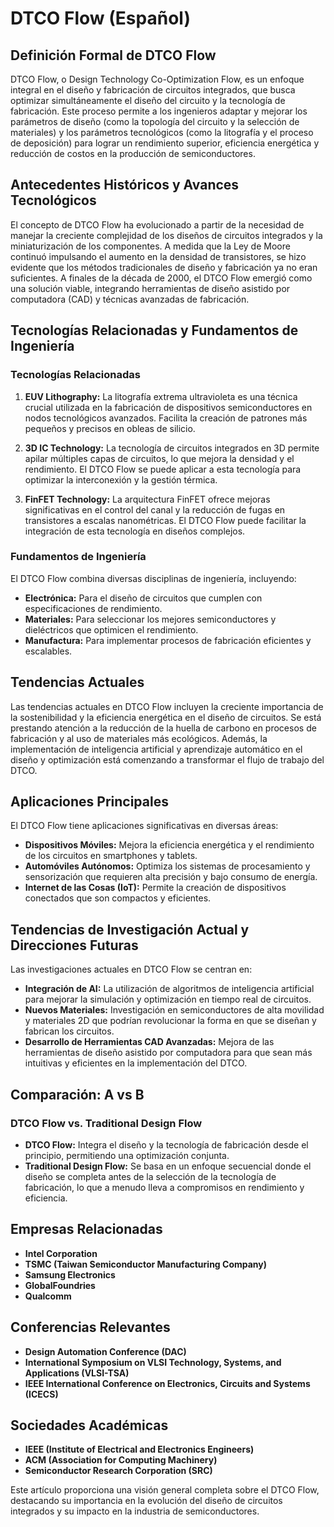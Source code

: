 # DTCO Flow (Español)

## Definición Formal de DTCO Flow

DTCO Flow, o Design Technology Co-Optimization Flow, es un enfoque integral en el diseño y fabricación de circuitos integrados, que busca optimizar simultáneamente el diseño del circuito y la tecnología de fabricación. Este proceso permite a los ingenieros adaptar y mejorar los parámetros de diseño (como la topología del circuito y la selección de materiales) y los parámetros tecnológicos (como la litografía y el proceso de deposición) para lograr un rendimiento superior, eficiencia energética y reducción de costos en la producción de semiconductores.

## Antecedentes Históricos y Avances Tecnológicos

El concepto de DTCO Flow ha evolucionado a partir de la necesidad de manejar la creciente complejidad de los diseños de circuitos integrados y la miniaturización de los componentes. A medida que la Ley de Moore continuó impulsando el aumento en la densidad de transistores, se hizo evidente que los métodos tradicionales de diseño y fabricación ya no eran suficientes. A finales de la década de 2000, el DTCO Flow emergió como una solución viable, integrando herramientas de diseño asistido por computadora (CAD) y técnicas avanzadas de fabricación.

## Tecnologías Relacionadas y Fundamentos de Ingeniería

### Tecnologías Relacionadas

1. **EUV Lithography:** La litografía extrema ultravioleta es una técnica crucial utilizada en la fabricación de dispositivos semiconductores en nodos tecnológicos avanzados. Facilita la creación de patrones más pequeños y precisos en obleas de silicio.
  
2. **3D IC Technology:** La tecnología de circuitos integrados en 3D permite apilar múltiples capas de circuitos, lo que mejora la densidad y el rendimiento. El DTCO Flow se puede aplicar a esta tecnología para optimizar la interconexión y la gestión térmica.

3. **FinFET Technology:** La arquitectura FinFET ofrece mejoras significativas en el control del canal y la reducción de fugas en transistores a escalas nanométricas. El DTCO Flow puede facilitar la integración de esta tecnología en diseños complejos.

### Fundamentos de Ingeniería

El DTCO Flow combina diversas disciplinas de ingeniería, incluyendo:

- **Electrónica:** Para el diseño de circuitos que cumplen con especificaciones de rendimiento.
- **Materiales:** Para seleccionar los mejores semiconductores y dieléctricos que optimicen el rendimiento.
- **Manufactura:** Para implementar procesos de fabricación eficientes y escalables.

## Tendencias Actuales

Las tendencias actuales en DTCO Flow incluyen la creciente importancia de la sostenibilidad y la eficiencia energética en el diseño de circuitos. Se está prestando atención a la reducción de la huella de carbono en procesos de fabricación y al uso de materiales más ecológicos. Además, la implementación de inteligencia artificial y aprendizaje automático en el diseño y optimización está comenzando a transformar el flujo de trabajo del DTCO.

## Aplicaciones Principales

El DTCO Flow tiene aplicaciones significativas en diversas áreas:

- **Dispositivos Móviles:** Mejora la eficiencia energética y el rendimiento de los circuitos en smartphones y tablets.
- **Automóviles Autónomos:** Optimiza los sistemas de procesamiento y sensorización que requieren alta precisión y bajo consumo de energía.
- **Internet de las Cosas (IoT):** Permite la creación de dispositivos conectados que son compactos y eficientes.

## Tendencias de Investigación Actual y Direcciones Futuras

Las investigaciones actuales en DTCO Flow se centran en:

- **Integración de AI:** La utilización de algoritmos de inteligencia artificial para mejorar la simulación y optimización en tiempo real de circuitos.
- **Nuevos Materiales:** Investigación en semiconductores de alta movilidad y materiales 2D que podrían revolucionar la forma en que se diseñan y fabrican los circuitos.
- **Desarrollo de Herramientas CAD Avanzadas:** Mejora de las herramientas de diseño asistido por computadora para que sean más intuitivas y eficientes en la implementación del DTCO.

## Comparación: A vs B

### DTCO Flow vs. Traditional Design Flow

- **DTCO Flow:** Integra el diseño y la tecnología de fabricación desde el principio, permitiendo una optimización conjunta.
- **Traditional Design Flow:** Se basa en un enfoque secuencial donde el diseño se completa antes de la selección de la tecnología de fabricación, lo que a menudo lleva a compromisos en rendimiento y eficiencia.

## Empresas Relacionadas

- **Intel Corporation**
- **TSMC (Taiwan Semiconductor Manufacturing Company)**
- **Samsung Electronics**
- **GlobalFoundries**
- **Qualcomm**

## Conferencias Relevantes

- **Design Automation Conference (DAC)**
- **International Symposium on VLSI Technology, Systems, and Applications (VLSI-TSA)**
- **IEEE International Conference on Electronics, Circuits and Systems (ICECS)**

## Sociedades Académicas

- **IEEE (Institute of Electrical and Electronics Engineers)**
- **ACM (Association for Computing Machinery)**
- **Semiconductor Research Corporation (SRC)**

Este artículo proporciona una visión general completa sobre el DTCO Flow, destacando su importancia en la evolución del diseño de circuitos integrados y su impacto en la industria de semiconductores.